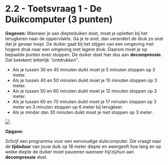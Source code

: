 # 2.2 - Toetsvraag 1 - De Duikcomputer (3 punten)

**Gegeven:** 
Wanneer je aan diepteduiken doet, moet je opletten bij het terugkeren naar de oppervlakte. Ga je te snel, dan verandert de druk zo snel dat je gevaar loopt. De duiker gaat bij het stijgen van een omgeving met hogere druk naar een omgeving met lagere druk. Daarom moet je op bepaalde punten even stoppen. De duiker doet hier dus aan **decompressie**. Dat betekent letterlijk *"ontdrukken"*. 

*	Als je tussen 30 en 40 minuten duikt  moet je 5 minuten stoppen op 3 meter.
*	Als je tussen 40 en 50 minuten duikt  moet je 10 minuten stoppen op 3 meter.
*	Als je tussen 50 en 60 minuten duikt  moet je 12 minuten stoppen op 3 meter.
*	Als je tussen 60 en 70 minuten duikt  moet je 17 minuten stoppen op 3 meter en 3 minuten stoppen op 6 meter bij terugkeer.
*	Als je minder dan 30 minuten duikt  moet je niet stoppen op 3 meter.

<img src="https://upload.wikimedia.org/wikipedia/commons/f/f8/Trevor_Jackson_returns_from_SS_Kyogle.jpg"/>

**Opgave:** 

Schrijf een programma voor een eenvoudige duikcomputer. Die vraagt naar de **tijdsduur** van jouw duik op 18 meter diepte en weergeeft hoe lang en op welke diepte de duiker moet pauzeren wanneer hij/zij/hun aan **decompressie** doet. 
